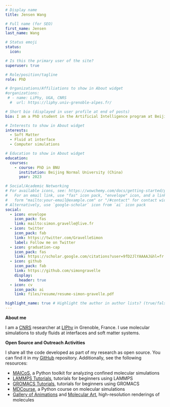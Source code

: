 ```yaml
---
# Display name
title: Jensen Wang

# Full name (for SEO)
first_name: Jensen
last_name: Wang

# Status emoji
status:
  icon:

# Is this the primary user of the site?
superuser: true

# Role/position/tagline
role: PhD

# Organizations/Affiliations to show in About widget
#organizations:
 # - name: LiPhy, UGA, CNRS
  #  url: https://liphy.univ-grenoble-alpes.fr/

# Short bio (displayed in user profile at end of posts)
bio: I am a PhD student in the Artificial Intelligence program at Beijing Normal University.

# Interests to show in About widget
interests:
  - Soft Matter
  - Fluid at interface
  - Computer simulations

# Education to show in About widget
education:
  courses:
    - course: PhD in BNU
      institution: Beijing Normal University (China)
      year: 2023

# Social/Academic Networking
# For available icons, see: https://wowchemy.com/docs/getting-started/page-builder/#icons
#   For an email link, use "fas" icon pack, "envelope" icon, and a link in the
#   form "mailto:your-email@example.com" or "/#contact" for contact widget.
# Alternatively, use `google-scholar` icon from `ai` icon pack
social:
  - icon: envelope
    icon_pack: fas
    link: mailto:simon.gravelle@live.fr
  - icon: twitter
    icon_pack: fab
    link: https://twitter.com/GravelleSimon
    label: Follow me on Twitter
  - icon: graduation-cap
    icon_pack: fas
    link: https://scholar.google.com/citations?user=9fD2JlYAAAAJ&hl=fr
  - icon: github
    icon_pack: fab
    link: https://github.com/simongravelle
    display:
      header: true
  - icon: cv
    icon_pack: ai
    link: files/resume/resume-simon-gravelle.pdf

highlight_name: true # Highlight the author in author lists? (true/false)
---
```

**About me**

I am a [CNRS](https://www.cnrs.fr/) researcher at
[LIPhy](https://liphy.univ-grenoble-alpes.fr/) in Grenoble, France. I use
molecular simulations to study fluids at interfaces and soft matter systems.

**Open Source and Outreach Activities**

I share all the code developed as part of my research as open source. You can
find it in my [GitHub](https://github.com/simongravelle/) repository. 
Additionally, see the following resources:

- [MAICoS](https://maicos-devel.gitlab.io/maicos/index.html), a Python toolkit 
  for analyzing confined molecular simulations
- [LAMMPS Tutorials](https://lammpstutorials.github.io), tutorials for 
  beginners using LAMMPS
- [GROMACS Tutorials](https://gromacstutorials.github.io), tutorials for 
  beginners using GROMACS
- [MDCourse](https://mdcourse.github.io), a Python course 
  on molecular simulations
- [Gallery of Animations](https://www.youtube.com/@SimonGravelle) and 
  [Molecular Art](https://simongravelle.github.io/gallery/), high-resolution 
  renderings of molecules
